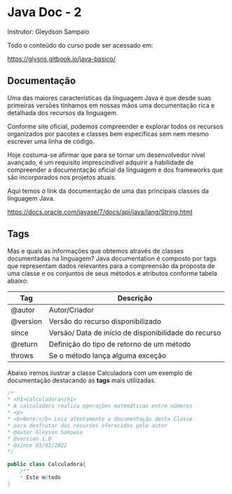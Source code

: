 # Java Doc - 2 
Instrutor: Gleydson Sampaio

Todo o conteúdo do curso pode ser acessado em:

https://glysns.gitbook.io/java-basico/

## Documentação 

Uma das maiores características da linguagem Java é que desde suas primeiras versões tínhamos em nossas mãos uma documentação rica e detalhada dos recursos da linguagem.

Conforme site oficial, podemos compreender e explorar todos os recursos organizados por pacotes e classes bem específicas sem nem mesmo escrever uma linha de código.

Hoje costuma-se afirmar que para se tornar um desenvolvedor nível avançado, é um requisito imprescindível adquirir a habilidade de compreender a documentação oficial da linguagem e dos frameworks que são incorporados nos projetos atuais.

Aqui temos o link da documentação de uma das principais classes da linguagem Java.

https://docs.oracle.com/javase/7/docs/api/java/lang/String.html

## Tags

Mas e quais as informações que obtemos através de classes documentadas na linguagem? Java documentation é composto por tags que representam dados relevantes para a compreensão da proposta de uma classe e os conjuntos de seus métodos e atributos conforme tabela abaixo:

| Tag | Descrição|
|-----|----------|
|@autor|Autor/Criador|
|@version|Versão do recurso disponibilizado|
|since|Versão/ Data de início de disponibilidade do recurso|
|@return|Definição do tipo de retorno de um método|
|throws|Se o método lança alguma exceção|

Abaixo iremos ilustrar a classe Calculadora com um exemplo de documentação destacando as **tags** mais utilizadas.

```java
/*
* <h1>Calculadora</h1>
* A calculadora realiza operações matemáticas entre números
* <p>
* <b>Note:</b> Leia atentamente a documentação desta Classe
* para desfrutar dos recursos oferecidos pelo autor
* @autor Gleyson Sampaio
* @version 1.0
* @since 01/01/2022
*/

public class Calculadora{
    /**
    * Este método 
}
```

